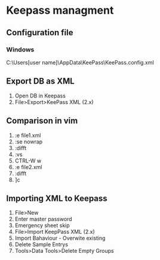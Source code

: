 # Keepass managment
## Configuration file
### Windows
C:\Users\[user name]\AppData\KeePass\KeePass.config.xml
## Export DB as XML
1. Open DB in Keepass
2. File>Export>KeePass XML (2.x)
## Comparison in vim
1. :e file1.xml
2. :se nowrap
3. :difft
4. :vs
5. CTRL-W w
6. :e file2.xml
7. :difft
8. ]c
## Importing XML to Keepass
1. File>New
2. Enter master password
3. Emergency sheet skip
4. File>Import KeepPass XML (2.x)
5. Import Bahaviour - Overwite existing
6. Delete Sample Entrys
7. Tools>Data Tools>Delete Empty Groups






